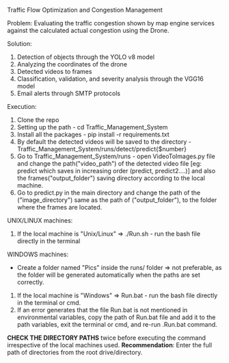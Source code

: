 Traffic Flow Optimization and Congestion Management

Problem: Evaluating the traffic congestion shown by map engine services against the calculated actual congestion using the Drone.

Solution: 
1. Detection of objects through the YOLO v8 model
2. Analyzing the coordinates of the drone
3. Detected videos to frames
4. Classification, validation, and severity analysis through the VGG16 model
5. Email alerts through SMTP protocols


Execution:
1. Clone the repo
2. Setting up the path - cd Traffic_Management_System
3. Install all the packages - pip install -r requirements.txt
4. By default the detected videos will be saved to the directory - Traffic_Management_System/runs/detect/predict{$number}
5. Go to Traffic_Management_System/runs - open VideoToImages.py file and change the path("video_path") of the detected video file [eg: predict which saves in increasing order (predict, predict2....)] and also the frames("output_folder") saving directory according to the local machine.
6. Go to predict.py in the main directory and change the path of the ("image_directory") same as the path of ("output_folder"), to the folder where the frames are located.


UNIX/LINUX machines:
1. If the local machine is "Unix/Linux" => ./Run.sh - run the bash file directly in the terminal

WINDOWS machines:
* Create a folder named "Pics" inside the runs/ folder => not preferable, as the folder will be generated automatically when the paths are set correctly.
1. If the local machine is "Windows" => Run.bat - run the bash file directly in the terminal or cmd.
2. If an error generates that the file Run.bat is not mentioned in environmental variables, copy the path of Run.bat file and add it to the path variables, exit the terminal or cmd, and re-run .Run.bat command.



**CHECK THE DIRECTORY PATHS** twice before executing the command irrespective of the local machines used.
**Recommendation**: Enter the full path of directories from the root drive/directory.
